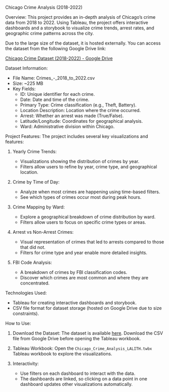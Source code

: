 Chicago Crime Analysis (2018-2022)

Overview:
This project provides an in-depth analysis of Chicago’s crime data from 2018 to 2022. Using Tableau, the project offers interactive dashboards and a storybook to visualize crime trends, arrest rates, and geographic crime patterns across the city. 

Due to the large size of the dataset, it is hosted externally. You can access the dataset from the following Google Drive link:

[Chicago Crime Dataset (2018-2022) - Google Drive](https://drive.google.com/drive/folders/1y_quEyEV_FT_vI2MbDl-mvuUia0QvTMU?usp=drive_link)

Dataset Information:
- File Name: Crimes_-_2018_to_2022.csv
- Size: ~225 MB
- Key Fields:
  - ID: Unique identifier for each crime.
  - Date: Date and time of the crime.
  - Primary Type: Crime classification (e.g., Theft, Battery).
  - Location Description: Location where the crime occurred.
  - Arrest: Whether an arrest was made (True/False).
  - Latitude/Longitude: Coordinates for geographical analysis.
  - Ward: Administrative division within Chicago.

Project Features:
The project includes several key visualizations and features:

1. Yearly Crime Trends:
   - Visualizations showing the distribution of crimes by year.
   - Filters allow users to refine by year, crime type, and geographical location.

2. Crime by Time of Day:
   - Analyze when most crimes are happening using time-based filters.
   - See which types of crimes occur most during peak hours.

3. Crime Mapping by Ward:
   - Explore a geographical breakdown of crime distribution by ward.
   - Filters allow users to focus on specific crime types or areas.

4. Arrest vs Non-Arrest Crimes:
   - Visual representation of crimes that led to arrests compared to those that did not.
   - Filters for crime type and year enable more detailed insights.

5. FBI Code Analysis:
   - A breakdown of crimes by FBI classification codes.
   - Discover which crimes are most common and where they are concentrated.

Technologies Used:
- Tableau for creating interactive dashboards and storybook.
- CSV file format for dataset storage (hosted on Google Drive due to size constraints).

How to Use:
1. Download the Dataset:
   The dataset is available [here](https://drive.google.com/drive/folders/1y_quEyEV_FT_vI2MbDl-mvuUia0QvTMU?usp=drive_link). Download the CSV file from Google Drive before opening the Tableau workbook.
   
2. Tableau Workbook:
   Open the `Chicago_Crime_Analysis_LALITH.twbx` Tableau workbook to explore the visualizations.

3. Interactivity:
   - Use filters on each dashboard to interact with the data.
   - The dashboards are linked, so clicking on a data point in one dashboard updates other visualizations automatically.

